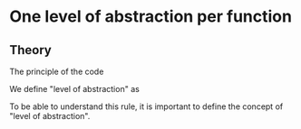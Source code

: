 # One level of abstraction per function

## Theory

The principle of the code

We define "level of abstraction" as

To be able to understand this rule, it is important to define the concept of "level of abstraction".
